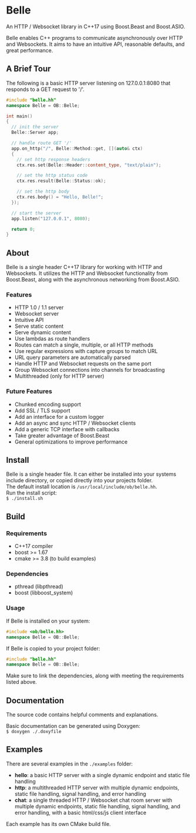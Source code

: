 # Belle
An HTTP / Websocket library in C++17 using Boost.Beast and Boost.ASIO.

Belle enables C++ programs to communicate asynchronously over HTTP and Websockets.
It aims to have an intuitive API, reasonable defaults, and great performance.

## A Brief Tour
The following is a basic HTTP server listening on 127.0.0.1:8080
that responds to a GET request to '/'.
```cpp
#include "belle.hh"
namespace Belle = OB::Belle;

int main()
{
  // init the server
  Belle::Server app;

  // handle route GET '/'
  app.on_http("/", Belle::Method::get, [](auto& ctx)
  {
    // set http response headers
    ctx.res.set(Belle::Header::content_type, "text/plain");

    // set the http status code
    ctx.res.result(Belle::Status::ok);

    // set the http body
    ctx.res.body() = "Hello, Belle!";
  });

  // start the server
  app.listen("127.0.0.1", 8080);

  return 0;
}
```

## About
Belle is a single header C++17 library for working with HTTP and Websockets.
It utilizes the HTTP and Websocket functionality from Boost.Beast,
along with the asynchronous networking from Boost.ASIO.

### Features
* HTTP 1.0 / 1.1 server
* Websocket server
* Intuitive API
* Serve static content
* Serve dynamic content
* Use lambdas as route handlers
* Routes can match a single, multiple, or all HTTP methods
* Use regular expressions with capture groups to match URL
* URL query parameters are automatically parsed
* Handle HTTP and Websocket requests on the same port
* Group Websocket connections into channels for broadcasting
* Multithreaded (only for HTTP server)

### Future Features
* Chunked encoding support
* Add SSL / TLS support
* Add an interface for a custom logger
* Add an async and sync HTTP / Websocket clients
* Add a generic TCP interface with callbacks
* Take greater advantage of Boost.Beast
* General optimizations to improve performance

## Install
Belle is a single header file.
It can either be installed into your systems include directory,
or copied directly into your projects folder.  
The default install location is `/usr/local/include/ob/belle.hh`.  
Run the install script:  
`$ ./install.sh`

## Build
### Requirements
* C++17 compiler
* boost >= 1.67
* cmake >= 3.8 (to build examples)

### Dependencies
* pthread (libpthread)
* boost (libboost_system)

### Usage
If Belle is installed on your system:
```cpp
#include <ob/belle.hh>
namespace Belle = OB::Belle;
```

If Belle is copied to your project folder:
```cpp
#include "belle.hh"
namespace Belle = OB::Belle;
```

Make sure to link the dependencies, along with meeting the requirements listed above.

## Documentation
The source code contains helpful comments and explanations.

Basic documentation can be generated using Doxygen:  
`$ doxygen ./.doxyfile`

## Examples

There are several examples in the `./examples` folder:
* __hello__: a basic HTTP server with a single dynamic endpoint and static file handling
* __http__: a multithreaded HTTP server with multiple dynamic endpoints, static file handling, signal handling, and error handling
* __chat__: a single threaded HTTP / Websocket chat room server with multiple dynamic endpoints, static file handling, signal handling, and error handling, with a basic html/css/js client interface

Each example has its own CMake build file.
